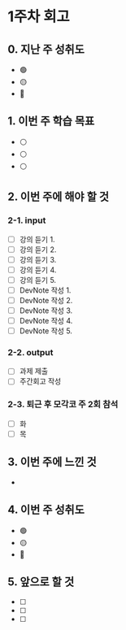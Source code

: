 # 1주차 회고
## 0. 지난 주 성취도
- 🟢 
- 🟡 
- 🔴
## 1. 이번 주 학습 목표
- ⚪️
- ⚪️
- ⚪️
## 2. 이번 주에 해야 할 것
### 2-1. input
- [ ] 강의 듣기 1.
- [ ] 강의 듣기 2.
- [ ] 강의 듣기 3.
- [ ] 강의 듣기 4.
- [ ] 강의 듣기 5.
- [ ] DevNote 작성 1.
- [ ] DevNote 작성 2.
- [ ] DevNote 작성 3.
- [ ] DevNote 작성 4.
- [ ] DevNote 작성 5.
### 2-2. output
- [ ] 과제 제출
- [ ] 주간회고 작성
### 2-3. 퇴근 후 모각코 주 2회 참석
- [ ] 화
- [ ] 목
## 3. 이번 주에 느낀 것
- 
## 4. 이번 주 성취도
- 🟢 
- 🟡 
- 🔴
## 5. 앞으로 할 것
- [ ]
- [ ]
- [ ]
